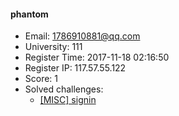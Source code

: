 #### phantom  

* Email: 1786910881@qq.com  
* University: 111  
* Register Time: 2017-11-18 02:16:50  
* Register IP: 117.57.55.122  
* Score: 1  
* Solved challenges: 
  * [[MISC] signin](https://github.com/SniperOJ/Challenges/blob/master/web/signin.json)  
